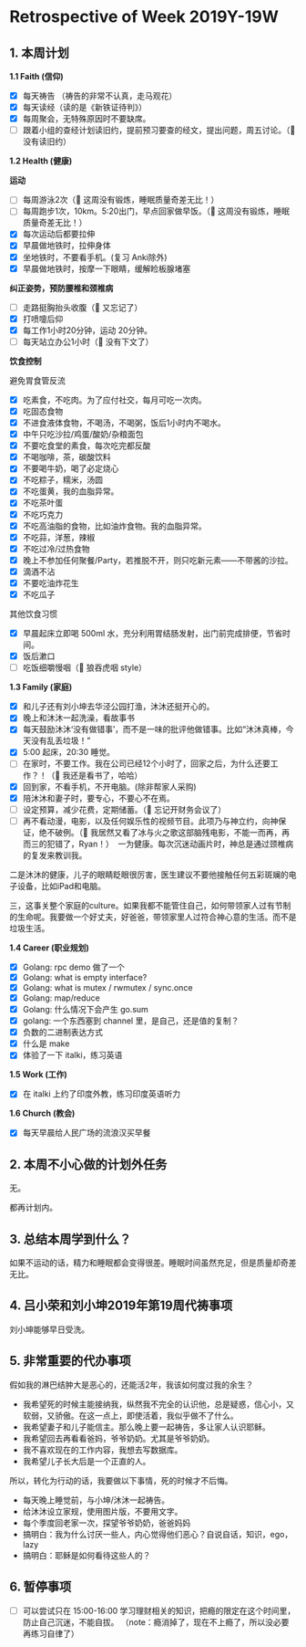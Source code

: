 # Retrospective of Week 2019Y-19W

## 1. 本周计划

**1.1 Faith (信仰)**

- [x] 每天祷告 （祷告的非常不认真，走马观花）
- [x] 每天读经（读的是《新铁证待判》）
- [x] 每周聚会，无特殊原因时不要缺席。
- [ ] 跟着小组的查经计划读旧约，提前预习要查的经文，提出问题，周五讨论。（🔴 没有读旧约）

**1.2 Health (健康)**

**运动**

- [ ] 每周游泳2次（🔴 这周没有锻炼，睡眠质量奇差无比！）
- [ ] 每周跑步1次，10km。5:20出门，早点回家做早饭。（🔴 这周没有锻炼，睡眠质量奇差无比！）
- [x] 每次运动后都要拉伸
- [x] 早晨做地铁时，拉伸身体
- [x] 坐地铁时，不要看手机。(复习 Anki除外)
- [x] 早晨做地铁时，按摩一下眼睛，缓解睑板腺堵塞

**纠正姿势，预防腰椎和颈椎病**

- [ ] 走路挺胸抬头收腹（🔴 又忘记了）
- [x] 打喷嚏后仰
- [x] 每工作1小时20分钟，运动 20分钟。
- [ ] 每天站立办公1小时（🔴 没有下文了）

**饮食控制**

避免胃食管反流

- [x] 吃素食，不吃肉。为了应付社交，每月可吃一次肉。
- [x] 吃固态食物
- [x] 不进食液体食物，不喝汤，不喝粥，饭后1小时内不喝水。
- [x] 中午只吃沙拉/鸡蛋/酸奶/杂粮面包
- [x] 不要吃食堂的素食，每次吃完都反酸
- [x] 不喝咖啡，茶，碳酸饮料
- [x] 不要喝牛奶，喝了必定烧心
- [x] 不吃粽子，糯米，汤圆
- [x] 不吃蛋黄，我的血脂异常。
- [x] 不吃茶叶蛋
- [x] 不吃巧克力
- [x] 不吃高油脂的食物，比如油炸食物。我的血脂异常。
- [x] 不吃蒜，洋葱，辣椒
- [x] 不吃过冷/过热食物
- [x] 晚上不参加任何聚餐/Party，若推脱不开，则只吃新元素——不带酱的沙拉。
- [x] 滴酒不沾
- [x] 不要吃油炸花生
- [x] 不吃瓜子

‌其他饮食习惯

- [x] 早晨起床立即喝 500ml 水，充分利用胃结肠发射，出门前完成排便，节省时间。
- [x] 饭后漱口
- [ ] 吃饭细嚼慢咽（🔴 狼吞虎咽 style）

**1.3 Family (家庭)**

- [x] 和儿子还有刘小坤去华泾公园打渔，沐沐还挺开心的。
- [x] 晚上和沐沐一起洗澡，看故事书
- [x] 每天鼓励沐沐‘没有做错事’，而不是一味的批评他做错事。比如“沐沐真棒，今天没有乱丢垃圾！”
- [x] 5:00 起床，20:30 睡觉。
- [ ] 在家时，不要工作。我在公司已经12个小时了，回家之后，为什么还要工作？！（🔴 我还是看书了，哈哈）
- [x] 回到家，不看手机，不开电脑。(除非帮家人采购)
- [x] 陪沐沐和妻子时，要专心，不要心不在焉。
- [ ] 设定预算，减少花费，定期储蓄。（🔴 忘记开财务会议了）
- [ ] 再不看动漫，电影，以及任何娱乐性的视频节目。此项乃与神立约，向神保证，绝不破例。（🔴 我居然又看了冰与火之歌这部脑残电影，不能一而再，再而三的犯错了，Ryan！） 
一为健康。每次沉迷动画片时，神总是通过颈椎病的复发来教训我。

二是沐沐的健康，儿子的眼睛眨眼很厉害，医生建议不要他接触任何五彩斑斓的电子设备，比如iPad和电脑。

三，这事关整个家庭的culture。如果我都不能管住自己，如何带领家人过有节制的生命呢。我要做一个好丈夫，好爸爸，带领家里人过符合神心意的生活。而不是垃圾生活。



**1.4 Career (职业规划)**

- [x] Golang: rpc demo 做了一个
- [x] Golang: what is empty interface?
- [x] Golang: what is mutex / rwmutex / sync.once
- [x] Golang: map/reduce
- [x] Golang: 什么情况下会产生 go.sum
- [x] golang: 一个东西塞到 channel 里，是自己，还是值的复制？
- [x] 负数的二进制表达方式
- [x] 什么是 make
- [x] 体验了一下 italki，练习英语

**1.5 Work (工作)**

- [x]  在 italki 上约了印度外教，练习印度英语听力


**1.6 Church (教会)**

- [x] 每天早晨给人民广场的流浪汉买早餐


## 2. 本周不小心做的计划外任务

无。

都再计划内。


## 3. 总结本周学到什么？ 

如果不运动的话，精力和睡眠都会变得很差。睡眠时间虽然充足，但是质量却奇差无比。


## 4. 吕小荣和刘小坤2019年第19周代祷事项

刘小坤能够早日受洗。

## 5. 非常重要的代办事项

假如我的淋巴结肿大是恶心的，还能活2年，我该如何度过我的余生？

- 我希望死的时候主能接纳我，纵然我不完全的认识他，总是疑惑，信心小，又软弱，又骄傲。在这一点上，即使活着，我似乎做不了什么。
- 我希望妻子和儿子能信主。那么晚上要一起祷告，多让家人认识耶稣。
- 我希望回去再看看爸妈，爷爷奶奶。尤其是爷爷奶奶。
- 我不喜欢现在的工作内容，我想去写数据库。
- 我希望儿子长大后是一个正直的人。

所以，转化为行动的话，我要做以下事情，死的时候才不后悔。

- 每天晚上睡觉前，与小坤/沐沐一起祷告。
- 给沐沐设立家规，使用图片版，不要用文字。
- 每个季度回老家一次，探望爷爷奶奶，爸爸妈妈
- 搞明白：我为什么讨厌一些人，内心觉得他们恶心？自说自话，知识，ego，lazy
- 搞明白：耶稣是如何看待这些人的？


## 6. 暂停事项

- [ ] 可以尝试只在 15:00-16:00 学习理财相关的知识，把瘾的限定在这个时间里，防止自己沉迷，不能自拔。 （note：瘾消掉了，现在不上瘾了，所以没必要再练习自律了）